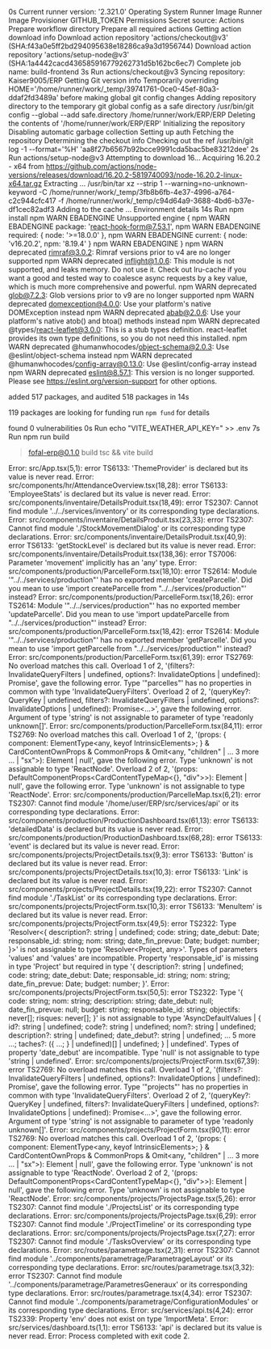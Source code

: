 0s
Current runner version: '2.321.0'
Operating System
Runner Image
Runner Image Provisioner
GITHUB_TOKEN Permissions
Secret source: Actions
Prepare workflow directory
Prepare all required actions
Getting action download info
Download action repository 'actions/checkout@v3' (SHA:f43a0e5ff2bd294095638e18286ca9a3d1956744)
Download action repository 'actions/setup-node@v3' (SHA:1a4442cacd436585916779262731d5b162bc6ec7)
Complete job name: build-frontend
3s
Run actions/checkout@v3
Syncing repository: Kaiser9005/ERP
Getting Git version info
Temporarily overriding HOME='/home/runner/work/_temp/39741761-0ce0-45ef-80a3-ddaf2fd3489a' before making global git config changes
Adding repository directory to the temporary git global config as a safe directory
/usr/bin/git config --global --add safe.directory /home/runner/work/ERP/ERP
Deleting the contents of '/home/runner/work/ERP/ERP'
Initializing the repository
Disabling automatic garbage collection
Setting up auth
Fetching the repository
Determining the checkout info
Checking out the ref
/usr/bin/git log -1 --format='%H'
'aa8f27b6567b92bcce9991cda5bac5be83212dee'
2s
Run actions/setup-node@v3
Attempting to download 16...
Acquiring 16.20.2 - x64 from https://github.com/actions/node-versions/releases/download/16.20.2-5819740093/node-16.20.2-linux-x64.tar.gz
Extracting ...
/usr/bin/tar xz --strip 1 --warning=no-unknown-keyword -C /home/runner/work/_temp/3fb8b6fb-4e37-4996-a764-c2c944cfc417 -f /home/runner/work/_temp/c94d64a9-3688-4bd6-b37e-df1cec82adf3
Adding to the cache ...
Environment details
14s
Run npm install
npm WARN EBADENGINE Unsupported engine {
npm WARN EBADENGINE   package: 'react-hook-form@7.53.1',
npm WARN EBADENGINE   required: { node: '>=18.0.0' },
npm WARN EBADENGINE   current: { node: 'v16.20.2', npm: '8.19.4' }
npm WARN EBADENGINE }
npm WARN deprecated rimraf@3.0.2: Rimraf versions prior to v4 are no longer supported
npm WARN deprecated inflight@1.0.6: This module is not supported, and leaks memory. Do not use it. Check out lru-cache if you want a good and tested way to coalesce async requests by a key value, which is much more comprehensive and powerful.
npm WARN deprecated glob@7.2.3: Glob versions prior to v9 are no longer supported
npm WARN deprecated domexception@4.0.0: Use your platform's native DOMException instead
npm WARN deprecated abab@2.0.6: Use your platform's native atob() and btoa() methods instead
npm WARN deprecated @types/react-leaflet@3.0.0: This is a stub types definition. react-leaflet provides its own type definitions, so you do not need this installed.
npm WARN deprecated @humanwhocodes/object-schema@2.0.3: Use @eslint/object-schema instead
npm WARN deprecated @humanwhocodes/config-array@0.13.0: Use @eslint/config-array instead
npm WARN deprecated eslint@8.57.1: This version is no longer supported. Please see https://eslint.org/version-support for other options.

added 517 packages, and audited 518 packages in 14s

119 packages are looking for funding
  run `npm fund` for details

found 0 vulnerabilities
0s
Run echo "VITE_WEATHER_API_KEY=" >> .env
7s
Run npm run build

> fofal-erp@0.1.0 build
> tsc && vite build

Error: src/App.tsx(5,1): error TS6133: 'ThemeProvider' is declared but its value is never read.
Error: src/components/hr/AttendanceOverview.tsx(18,28): error TS6133: 'EmployeeStats' is declared but its value is never read.
Error: src/components/inventaire/DetailsProduit.tsx(18,49): error TS2307: Cannot find module '../../services/inventory' or its corresponding type declarations.
Error: src/components/inventaire/DetailsProduit.tsx(23,33): error TS2307: Cannot find module './StockMovementDialog' or its corresponding type declarations.
Error: src/components/inventaire/DetailsProduit.tsx(40,9): error TS6133: 'getStockLevel' is declared but its value is never read.
Error: src/components/inventaire/DetailsProduit.tsx(138,36): error TS7006: Parameter 'movement' implicitly has an 'any' type.
Error: src/components/production/ParcelleForm.tsx(18,10): error TS2614: Module '"../../services/production"' has no exported member 'createParcelle'. Did you mean to use 'import createParcelle from "../../services/production"' instead?
Error: src/components/production/ParcelleForm.tsx(18,26): error TS2614: Module '"../../services/production"' has no exported member 'updateParcelle'. Did you mean to use 'import updateParcelle from "../../services/production"' instead?
Error: src/components/production/ParcelleForm.tsx(18,42): error TS2614: Module '"../../services/production"' has no exported member 'getParcelle'. Did you mean to use 'import getParcelle from "../../services/production"' instead?
Error: src/components/production/ParcelleForm.tsx(61,39): error TS2769: No overload matches this call.
  Overload 1 of 2, '(filters?: InvalidateQueryFilters<unknown> | undefined, options?: InvalidateOptions | undefined): Promise<void>', gave the following error.
    Type '"parcelles"' has no properties in common with type 'InvalidateQueryFilters<unknown>'.
  Overload 2 of 2, '(queryKey?: QueryKey | undefined, filters?: InvalidateQueryFilters<unknown> | undefined, options?: InvalidateOptions | undefined): Promise<...>', gave the following error.
    Argument of type 'string' is not assignable to parameter of type 'readonly unknown[]'.
Error: src/components/production/ParcelleForm.tsx(84,11): error TS2769: No overload matches this call.
  Overload 1 of 2, '(props: { component: ElementType<any, keyof IntrinsicElements>; } & CardContentOwnProps & CommonProps & Omit<any, "children" | ... 3 more ... | "sx">): Element | null', gave the following error.
    Type 'unknown' is not assignable to type 'ReactNode'.
  Overload 2 of 2, '(props: DefaultComponentProps<CardContentTypeMap<{}, "div">>): Element | null', gave the following error.
    Type 'unknown' is not assignable to type 'ReactNode'.
Error: src/components/production/ParcelleMap.tsx(6,21): error TS2307: Cannot find module '/home/user/ERP/src/services/api' or its corresponding type declarations.
Error: src/components/production/ProductionDashboard.tsx(61,13): error TS6133: 'detailedData' is declared but its value is never read.
Error: src/components/production/ProductionDashboard.tsx(68,28): error TS6133: 'event' is declared but its value is never read.
Error: src/components/projects/ProjectDetails.tsx(9,3): error TS6133: 'Button' is declared but its value is never read.
Error: src/components/projects/ProjectDetails.tsx(10,3): error TS6133: 'Link' is declared but its value is never read.
Error: src/components/projects/ProjectDetails.tsx(19,22): error TS2307: Cannot find module './TaskList' or its corresponding type declarations.
Error: src/components/projects/ProjectForm.tsx(10,3): error TS6133: 'MenuItem' is declared but its value is never read.
Error: src/components/projects/ProjectForm.tsx(49,5): error TS2322: Type 'Resolver<{ description?: string | undefined; code: string; date_debut: Date; responsable_id: string; nom: string; date_fin_prevue: Date; budget: number; }>' is not assignable to type 'Resolver<Project, any>'.
  Types of parameters 'values' and 'values' are incompatible.
    Property 'responsable_id' is missing in type 'Project' but required in type '{ description?: string | undefined; code: string; date_debut: Date; responsable_id: string; nom: string; date_fin_prevue: Date; budget: number; }'.
Error: src/components/projects/ProjectForm.tsx(50,5): error TS2322: Type '{ code: string; nom: string; description: string; date_debut: null; date_fin_prevue: null; budget: string; responsable_id: string; objectifs: never[]; risques: never[]; }' is not assignable to type 'AsyncDefaultValues<Project> | { id?: string | undefined; code?: string | undefined; nom?: string | undefined; description?: string | undefined; date_debut?: string | undefined; ... 5 more ...; taches?: ({ ...; } | undefined)[] | undefined; } | undefined'.
  Types of property 'date_debut' are incompatible.
    Type 'null' is not assignable to type 'string | undefined'.
Error: src/components/projects/ProjectForm.tsx(67,39): error TS2769: No overload matches this call.
  Overload 1 of 2, '(filters?: InvalidateQueryFilters<unknown> | undefined, options?: InvalidateOptions | undefined): Promise<void>', gave the following error.
    Type '"projects"' has no properties in common with type 'InvalidateQueryFilters<unknown>'.
  Overload 2 of 2, '(queryKey?: QueryKey | undefined, filters?: InvalidateQueryFilters<unknown> | undefined, options?: InvalidateOptions | undefined): Promise<...>', gave the following error.
    Argument of type 'string' is not assignable to parameter of type 'readonly unknown[]'.
Error: src/components/projects/ProjectForm.tsx(90,11): error TS2769: No overload matches this call.
  Overload 1 of 2, '(props: { component: ElementType<any, keyof IntrinsicElements>; } & CardContentOwnProps & CommonProps & Omit<any, "children" | ... 3 more ... | "sx">): Element | null', gave the following error.
    Type 'unknown' is not assignable to type 'ReactNode'.
  Overload 2 of 2, '(props: DefaultComponentProps<CardContentTypeMap<{}, "div">>): Element | null', gave the following error.
    Type 'unknown' is not assignable to type 'ReactNode'.
Error: src/components/projects/ProjectsPage.tsx(5,26): error TS2307: Cannot find module './ProjectsList' or its corresponding type declarations.
Error: src/components/projects/ProjectsPage.tsx(6,29): error TS2307: Cannot find module './ProjectTimeline' or its corresponding type declarations.
Error: src/components/projects/ProjectsPage.tsx(7,27): error TS2307: Cannot find module './TasksOverview' or its corresponding type declarations.
Error: src/routes/parametrage.tsx(2,31): error TS2307: Cannot find module '../components/parametrage/ParametrageLayout' or its corresponding type declarations.
Error: src/routes/parametrage.tsx(3,32): error TS2307: Cannot find module '../components/parametrage/ParametresGeneraux' or its corresponding type declarations.
Error: src/routes/parametrage.tsx(4,34): error TS2307: Cannot find module '../components/parametrage/ConfigurationModules' or its corresponding type declarations.
Error: src/services/api.ts(4,24): error TS2339: Property 'env' does not exist on type 'ImportMeta'.
Error: src/services/dashboard.ts(1,1): error TS6133: 'api' is declared but its value is never read.
Error: Process completed with exit code 2.
